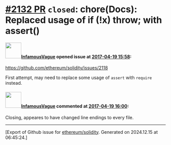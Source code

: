 # [\#2132 PR](https://github.com/ethereum/solidity/pull/2132) `closed`: chore(Docs): Replaced usage of if (!x) throw; with assert()

#### <img src="https://avatars.githubusercontent.com/u/1770198?u=7fb6ef62307323de9cb7e88ab4af4a91dee2f3e4&v=4" width="50">[InfamousVague](https://github.com/InfamousVague) opened issue at [2017-04-19 15:58](https://github.com/ethereum/solidity/pull/2132):

https://github.com/ethereum/solidity/issues/2118

First attempt, may need to replace some usage of `assert` with `require` instead.

#### <img src="https://avatars.githubusercontent.com/u/1770198?u=7fb6ef62307323de9cb7e88ab4af4a91dee2f3e4&v=4" width="50">[InfamousVague](https://github.com/InfamousVague) commented at [2017-04-19 16:00](https://github.com/ethereum/solidity/pull/2132#issuecomment-295322912):

Closing, appeares to have changed line endings to every file.


-------------------------------------------------------------------------------



[Export of Github issue for [ethereum/solidity](https://github.com/ethereum/solidity). Generated on 2024.12.15 at 06:45:24.]
